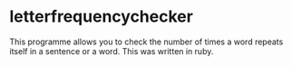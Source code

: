 # letterfrequencychecker
This programme allows you to check the number of times a word repeats itself in a sentence or a word. This was written in ruby.
